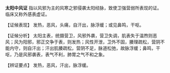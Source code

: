 **太阳中风证** 指以风邪为主的风寒之邪侵袭太阳经脉，致使卫强营弱所表现的证。临床又称外感表虚证。

【证候表现】
发热，恶风，头痛，自汗出，脉浮缓；或见鼻鸣，干呕。

【证候分析】
太阳主表，统摄营卫，风邪外袭，营卫失调，肌表失于温煦则恶风；风为阳邪，邪正交争于表，则发热；风性开泄，卫外不固，腠理疏松，营阴不能内守，则自汗出；汗出肌腠疏松，营阴不足，脉道松弛，故脉浮缓；鼻鸣，干呕，乃是风邪袭表，表气不利，肺胃之气不和之象。

【辨证要点】
发热，恶风，汗出，脉浮缓。